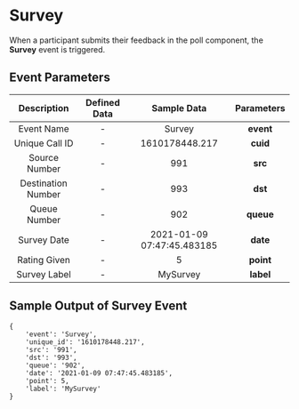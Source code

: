 ---
---
# Survey


When a participant submits their feedback in the poll component, the **Survey** event is triggered.


## Event Parameters

<div class="custom-table">

|      Description      | Defined Data   |       Sample Data         |  Parameters  |
|:---------------------:|:--------------:|:--------------------------:|:-----------:|
|     Event Name        |         -       |           Survey           |    **event**   |
|  Unique Call ID       |         -       |       1610178448.217       |   **cuid**    |
|     Source Number     |         -       |             991            |    **src**    |
|     Destination Number|         -       |             993            |    **dst**    |
|      Queue Number     |         -       |             902            |   **queue**   |
|    Survey Date        |         -       | 2021-01-09 07:47:45.483185 |    **date**    |
|   Rating Given        |         -       |              5             |    **point**   |
|    Survey Label       |         -       |          MySurvey          |    **label**   |

</div>


## Sample Output of Survey Event


```shell
{
    'event': 'Survey',
    'unique_id': '1610178448.217',
    'src': '991',
    'dst': '993',
    'queue': '902',
    'date': '2021-01-09 07:47:45.483185',
    'point': 5,
    'label': 'MySurvey'
}

```